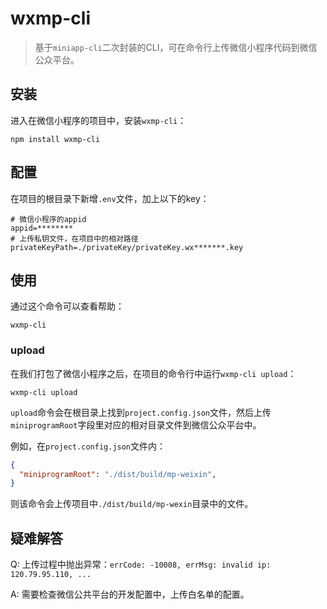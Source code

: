 # wxmp-cli

> 基于`miniapp-cli`二次封装的CLI，可在命令行上传微信小程序代码到微信公众平台。

## 安装

进入在微信小程序的项目中，安装`wxmp-cli`：

```
npm install wxmp-cli
```

## 配置

在项目的根目录下新增`.env`文件，加上以下的key：

```
# 微信小程序的appid
appid=********
# 上传私钥文件，在项目中的相对路径
privateKeyPath=./privateKey/privateKey.wx*******.key
```

## 使用

通过这个命令可以查看帮助：

```shell
wxmp-cli
```

### upload

在我们打包了微信小程序之后，在项目的命令行中运行`wxmp-cli upload`：

```shell
wxmp-cli upload
```

`upload`命令会在根目录上找到`project.config.json`文件，然后上传`miniprogramRoot`字段里对应的相对目录文件到微信公众平台中。

例如，在`project.config.json`文件内：

```json
{
  "miniprogramRoot": "./dist/build/mp-weixin",
}
```

则该命令会上传项目中`./dist/build/mp-wexin`目录中的文件。


## 疑难解答

Q: 上传过程中抛出异常：`errCode: -10008, errMsg: invalid ip: 120.79.95.110, ...`

A: 需要检查微信公共平台的开发配置中，上传白名单的配置。

